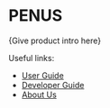 # PENUS

{Give product intro here}

Useful links:
* [User Guide](UserGuide.md)
* [Developer Guide](DeveloperGuide.md)
* [About Us](AboutUs.md)
